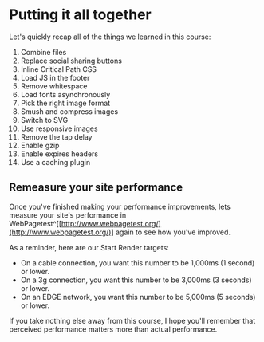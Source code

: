 
# Putting it all together

Let's quickly recap all of the things we learned in this course:

1. Combine files
2. Replace social sharing buttons
3. Inline Critical Path CSS
4. Load JS in the footer
5. Remove whitespace
6. Load fonts asynchronously
7. Pick the right image format
8. Smush and compress images
9. Switch to SVG
10. Use responsive images
11. Remove the tap delay
12. Enable gzip
13. Enable expires headers
14. Use a caching plugin

## Remeasure your site performance

Once you've finished making your performance improvements, lets measure your site's performance in WebPagetest^[[http://www.webpagetest.org/](http://www.webpagetest.org/)] again to see how you've improved.

As a reminder, here are our Start Render targets:

- On a cable connection, you want this number to be 1,000ms (1 second) or lower.
- On a 3g connection, you want this number to be 3,000ms (3 seconds) or lower.
- On an EDGE network, you want this number to be 5,000ms (5 seconds) or lower.

If you take nothing else away from this course, I hope you'll remember that perceived performance matters more than actual performance.